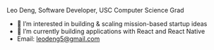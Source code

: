 Leo Deng, Software Developer, USC Computer Science Grad
- 👀 I’m interested in building & scaling mission-based startup ideas
- 🌱 I’m currently building applications with React and React Native
- Email: leodeng5@gmail.com

<!---
Leodeng5/Leodeng5 is a ✨ special ✨ repository because its `README.md` (this file) appears on your GitHub profile.
You can click the Preview link to take a look at your changes.
--->
